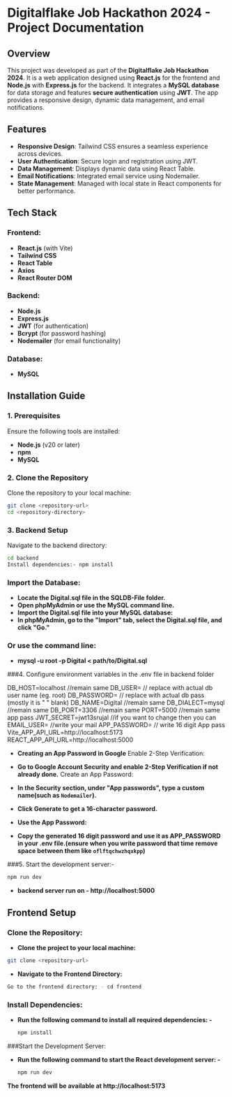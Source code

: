 # Digitalflake Job Hackathon 2024 - Project Documentation

## Overview
This project was developed as part of the **Digitalflake Job Hackathon 2024**. It is a web application designed using **React.js** for the frontend and **Node.js** with **Express.js** for the backend. It integrates a **MySQL database** for data storage and features **secure authentication** using **JWT**. The app provides a responsive design, dynamic data management, and email notifications.

## Features
- **Responsive Design**: Tailwind CSS ensures a seamless experience across devices.
- **User Authentication**: Secure login and registration using JWT.
- **Data Management**: Displays dynamic data using React Table.
- **Email Notifications**: Integrated email service using Nodemailer.
- **State Management**: Managed with local state in React components for better performance.

## Tech Stack
### Frontend:
- **React.js** (with Vite)
- **Tailwind CSS**
- **React Table**
- **Axios**
- **React Router DOM**

### Backend:
- **Node.js**
- **Express.js**
- **JWT** (for authentication)
- **Bcrypt** (for password hashing)
- **Nodemailer** (for email functionality)

### Database:
- **MySQL**

## Installation Guide

### 1. Prerequisites
Ensure the following tools are installed:
- **Node.js** (v20 or later)
- **npm**
- **MySQL**

### 2. Clone the Repository
Clone the repository to your local machine:
```bash
git clone <repository-url>
cd <repository-directory>
```

### 3. Backend Setup
Navigate to the backend directory:
```bash
cd backend
Install dependencies:- npm install
```
### Import the Database:
- **Locate the Digital.sql file in the SQLDB-File folder.**
- **Open phpMyAdmin or use the MySQL command line.**
- **Import the Digital.sql file into your MySQL database:**
- **In phpMyAdmin, go to the "Import" tab, select the Digital.sql file, and click "Go."**

### Or use the command line:
- **mysql -u root -p Digital < path/to/Digital.sql**

###4. Configure environment variables in the .env file in backend folder

DB_HOST=localhost //remain same
DB_USER=<your-db-username> // replace with actual db user name (eg. root)
DB_PASSWORD=<your-db-password> // replace with actual db pass (mostly it is " " blank)
DB_NAME=Digital     //remain same
DB_DIALECT=mysql   //remain same
DB_PORT=3306  //remain same
PORT=5000  //remain same app pass
JWT_SECRET=jwt13srujal   //if you want to change then you can
EMAIL_USER=<your-email>  //write your mail
APP_PASSWORD=<your-app-email-password> // write 16 digit App pass
Vite_APP_API_URL=http://localhost:5173
REACT_APP_API_URL=http://localhost:5000

- **Creating an App Password in Google**
Enable 2-Step Verification:

- **Go to Google Account Security and enable 2-Step Verification if not already done.**
Create an App Password:

- **In the Security section, under "App passwords", type a custom name(such as `Nodemailer`).**
- **Click Generate to get a 16-character password.**
- **Use the App Password:**
- **Copy the generated 16 digit password and use it as APP_PASSWORD in your .env file.(ensure when you write password that time remove space between them like `oflftqchwzhqxkpp`)**


###5. Start the development server:- 
```bash
npm run dev
```
- **backend server run on - http://localhost:5000**



## Frontend Setup
### Clone the Repository:
- **Clone the project to your local machine:**
```bash
git clone <repository-url>
```
- **Navigate to the Frontend Directory:**
```bash
Go to the frontend directory: - cd frontend
```

### Install Dependencies:
- **Run the following command to install all required dependencies: -**
  ```bash
  npm install
  ```

###Start the Development Server:
- **Run the following command to start the React development server: -**
  ```bash
  npm run dev
  ```
**The frontend will be available at http://localhost:5173**
